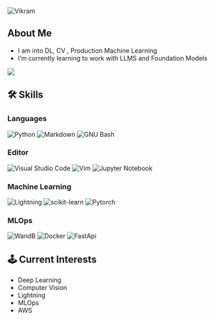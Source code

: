 


<p align="left"> <img src="https://komarev.com/ghpvc/?username=VikramxD&label=Profile%20views&color=0e75b6&style=flat" alt="Vikram" /> </p>

<h2> About Me </h2>
<ul>
  <li>I am into DL, CV , Production Machine Learning </li>
 <li>I’m currently learning to work with LLMS and Foundation Models</l2>
</ul>


![](https://github-readme-streak-stats.herokuapp.com/?user=VikramxD&theme=night_owl&hide_border=false)<br/>



## 🛠️ Skills


### Languages
![Python](https://img.shields.io/badge/Python-3776AB?style=for-the-badge&logo=python&logoColor=white)
![Markdown](https://img.shields.io/badge/Markdown-000000?style=for-the-badge&logo=markdown&logoColor=white)
![GNU Bash](https://img.shields.io/static/v1?style=for-the-badge&message=GNU+Bash&color=4EAA25&logo=GNU+Bash&logoColor=FFFFFF&label=)
  

### Editor
![Visual Studio Code](https://img.shields.io/badge/Visual%20Studio%20Code-0078d7.svg?style=for-the-badge&logo=visual-studio-code&logoColor=white)
![Vim](https://img.shields.io/badge/VIM-%2311AB00.svg?style=for-the-badge&logo=vim&logoColor=white)
![Jupyter Notebook](https://img.shields.io/badge/jupyter-%23FA0F00.svg?style=for-the-badge&logo=jupyter&logoColor=white)



### Machine Learning
![Lightning](https://img.shields.io/badge/Lightning-792EE5.svg?style=for-the-badge&logo=Lightning&logoColor=white)
![scikit-learn](https://img.shields.io/badge/scikit--learn-%23F7931E.svg?style=for-the-badge&logo=scikit-learn&logoColor=white)
![Pytorch](https://img.shields.io/badge/PyTorch-EE4C2C.svg?style=for-the-badge&logo=PyTorch&logoColor=white)

### MLOps 
![WandB](https://img.shields.io/badge/Weights%20&%20Biases-FFBE00.svg?style=for-the-badge&logo=weightsandbiases&logoColor=black)
![Docker](https://img.shields.io/badge/Docker-2496ED.svg?style=for-the-badge&logo=Docker&logoColor=white)
![FastApi](https://img.shields.io/badge/FastAPI-009688.svg?style=for-the-badge&logo=FastAPI&logoColor=white)




## 🕹️ Current Interests

- Deep Learning
- Computer Vision
- Lightning 
- MLOps
- AWS



 

</div>



  
